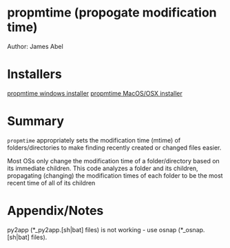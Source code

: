 # propmtime (propogate modification time) #
Author: James Abel

# Installers #
[propmtime windows installer](https://s3.amazonaws.com/abel.co/propmtime/propmtime_installer.exe)
[propmtime MacOS/OSX installer](https://s3.amazonaws.com/abel.co/propmtime/propmtime_installer.pkg)

# Summary #
`propmtime` appropriately sets the modification time (mtime) of folders/directories to make finding recently 
created or changed files easier.

Most OSs only change the modification time of a folder/directory based on its
immediate children.  This code analyzes a folder and its children, propagating (changing) the
modification times of each folder to be the most recent time of all of its children

# Appendix/Notes #

py2app (\*_py2app.[sh|bat] files) is not working - use osnap (\*_osnap.[sh|bat] files).
